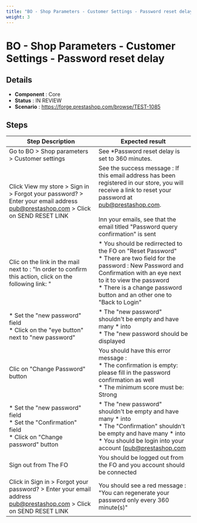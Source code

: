 ```yaml
---
title: "BO - Shop Parameters - Customer Settings - Password reset delay"
weight: 3
---
```


# BO - Shop Parameters - Customer Settings - Password reset delay
## Details
* **Component** : Core
* **Status** : IN REVIEW
* **Scenario** : https://forge.prestashop.com/browse/TEST-1085

## Steps
| Step Description | Expected result |
| ----- | ----- |
| Go to BO > Shop parameters > Customer settings | See *Password reset delay is set to 360 minutes. |
| Click View my store > Sign in > Forgot your password? > Enter your email address pub@prestashop.com > Click on SEND RESET LINK | See the success message : If this email address has been registered in our store, you will receive a link to reset your password at pub@prestashop.com.<br><br>Inn your emails, see that the email titled "Password query confirmation" is sent |
| Clic on the link in the mail next to : "In order to confirm this action, click on the following link: " | * You should be redirrected to the FO on "Reset Password"<br> * There are two field for the password : New Password and Confirmation with an eye next to it to view the password <br> * There is a change password button and an other one to "Back to Login" |
| * Set the "new password" field  <br> * Click on the "eye button" next to "new password" | * The "new password" shouldn't be empty and have many * into<br> * The "new password should be displayed |
| Clic on "Change Password" button | You should have this error message : <br> * The confirmation is empty: please fill in the password confirmation as well<br> * The minimum score must be: Strong |
| * Set the "new password" field <br> * Set the "Confirmation" field  <br> * Click on "Change password" button | * The "new password" shouldn't be empty and have many * into<br> * The "Confirmation" shouldn't be empty and have many * into<br> * You should be login into your account [pub@prestashop.com|mailto:pub@prestashop.com] and you have the green notification "Your password has been successfully reset and a confirmation has been sent to your email address: pub@prestashop.com" |
| Sign out from The FO | You should be logged out from the FO and you account should be connected |
| Click in Sign in > Forgot your password? > Enter your email address pub@prestashop.com > Click on SEND RESET LINK | You should see a red message : "You can regenerate your password only every 360 minute(s)" |
